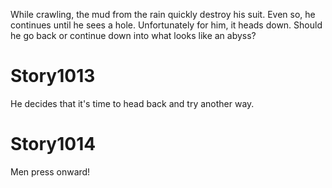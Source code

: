While crawling, the mud from the rain quickly destroy his suit. Even so, he continues until he sees a hole. Unfortunately for him, it heads down.
Should he go back or continue down into what looks like an abyss?

# Story1013

He decides that it's time to head back and try another way.

# Story1014

Men press onward!
